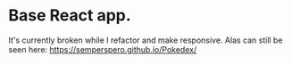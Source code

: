 # Base React app.

It's currently broken while I refactor and make responsive. Alas can still be seen here:
https://semperspero.github.io/Pokedex/
